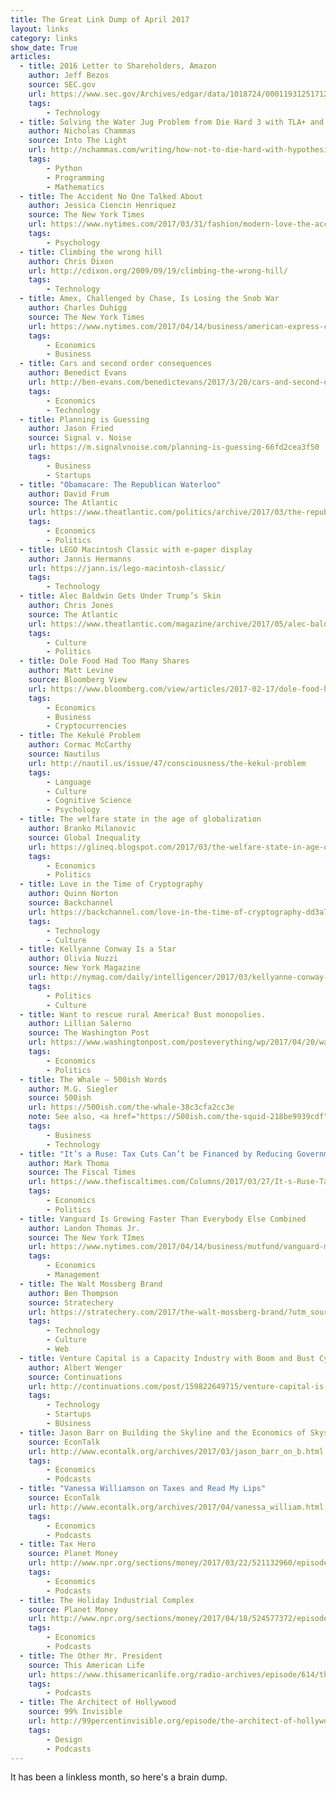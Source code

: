 ```yaml
---
title: The Great Link Dump of April 2017
layout: links
category: links
show_date: True
articles:
  - title: 2016 Letter to Shareholders, Amazon
    author: Jeff Bezos
    source: SEC.gov
    url: https://www.sec.gov/Archives/edgar/data/1018724/000119312517120198/d373368dex991.htm
    tags:
        - Technology
  - title: Solving the Water Jug Problem from Die Hard 3 with TLA+ and Hypothesis
    author: Nicholas Chammas
    source: Into The Light
    url: http://nchammas.com/writing/how-not-to-die-hard-with-hypothesis
    tags:
        - Python
        - Programming
        - Mathematics
  - title: The Accident No One Talked About
    author: Jessica Ciencin Henriquez
    source: The New York Times
    url: https://www.nytimes.com/2017/03/31/fashion/modern-love-the-accident-no-one-talked-about.html
    tags:
        - Psychology
  - title: Climbing the wrong hill
    author: Chris Dixon
    url: http://cdixon.org/2009/09/19/climbing-the-wrong-hill/
    tags:
        - Technology
  - title: Amex, Challenged by Chase, Is Losing the Snob War
    author: Charles Duhigg
    source: The New York Times
    url: https://www.nytimes.com/2017/04/14/business/american-express-chase-sapphire-reserve.html
    tags:
        - Economics
        - Business
  - title: Cars and second order consequences
    author: Benedict Evans
    url: http://ben-evans.com/benedictevans/2017/3/20/cars-and-second-order-consequences
    tags:
        - Economics
        - Technology
  - title: Planning is Guessing
    author: Jason Fried
    source: Signal v. Noise
    url: https://m.signalvnoise.com/planning-is-guessing-66fd2cea3f50
    tags:
        - Business
        - Startups
  - title: "Obamacare: The Republican Waterloo"
    author: David Frum
    source: The Atlantic
    url: https://www.theatlantic.com/politics/archive/2017/03/the-republican-waterloo/520833/
    tags:
        - Economics
        - Politics
  - title: LEGO Macintosh Classic with e‑paper display
    author: Jannis Hermanns
    url: https://jann.is/lego-macintosh-classic/
    tags:
        - Technology
  - title: Alec Baldwin Gets Under Trump’s Skin
    author: Chris Jones
    source: The Atlantic
    url: https://www.theatlantic.com/magazine/archive/2017/05/alec-baldwin-gets-under-trumps-skin/521433
    tags:
        - Culture
        - Politics
  - title: Dole Food Had Too Many Shares
    author: Matt Levine
    source: Bloomberg View
    url: https://www.bloomberg.com/view/articles/2017-02-17/dole-food-had-too-many-shares
    tags:
        - Economics
        - Business
        - Cryptocurrencies
  - title: The Kekulé Problem
    author: Cormac McCarthy
    source: Nautilus
    url: http://nautil.us/issue/47/consciousness/the-kekul-problem
    tags:
        - Language
        - Culture
        - Cognitive Science
        - Psychology
  - title: The welfare state in the age of globalization
    author: Branko Milanovic
    source: Global Inequality
    url: https://glineq.blogspot.com/2017/03/the-welfare-state-in-age-of.html
    tags:
        - Economics
        - Politics
  - title: Love in the Time of Cryptography
    author: Quinn Norton
    source: Backchannel
    url: https://backchannel.com/love-in-the-time-of-cryptography-dd3a74193ffb
    tags:
        - Technology
        - Culture
  - title: Kellyanne Conway Is a Star
    author: Olivia Nuzzi
    source: New York Magazine
    url: http://nymag.com/daily/intelligencer/2017/03/kellyanne-conway-trumps-first-lady.html
    tags:
        - Politics
        - Culture
  - title: Want to rescue rural America? Bust monopolies.
    author: Lillian Salerno
    source: The Washington Post
    url: https://www.washingtonpost.com/posteverything/wp/2017/04/20/want-to-rescue-rural-america-bust-monopolies/
    tags:
        - Economics
        - Politics
  - title: The Whale – 500ish Words
    author: M.G. Siegler
    source: 500ish
    url: https://500ish.com/the-whale-38c3cfa2cc3e
    note: See also, <a href="https://500ish.com/the-squid-218be9939cdf">The Squid</a>.
    tags:
        - Business
        - Technology
  - title: "It’s a Ruse: Tax Cuts Can’t be Financed by Reducing Government Waste"
    author: Mark Thoma
    source: The Fiscal Times
    url: https://www.thefiscaltimes.com/Columns/2017/03/27/It-s-Ruse-Tax-Cuts-Can-t-be-Financed-Reducing-Government-Waste
    tags:
        - Economics
        - Politics
  - title: Vanguard Is Growing Faster Than Everybody Else Combined
    author: Landon Thomas Jr.
    source: The New York TImes
    url: https://www.nytimes.com/2017/04/14/business/mutfund/vanguard-mutual-index-funds-growth.html
    tags:
        - Economics
        - Management
  - title: The Walt Mossberg Brand
    author: Ben Thompson
    source: Stratechery
    url: https://stratechery.com/2017/the-walt-mossberg-brand/?utm_source=feedly&utm_medium=webfeeds
    tags:
        - Technology
        - Culture
        - Web
  - title: Venture Capital is a Capacity Industry with Boom and Bust Cycles
    author: Albert Wenger
    source: Continuations
    url: http://continuations.com/post/159822649715/venture-capital-is-a-capacity-industry-with-boom
    tags:
        - Technology
        - Startups
        - BUsiness
  - title: Jason Barr on Building the Skyline and the Economics of Skyscrapers
    source: EconTalk
    url: http://www.econtalk.org/archives/2017/03/jason_barr_on_b.html
    tags:
        - Economics
        - Podcasts
  - title: "Vanessa Williamson on Taxes and Read My Lips"
    source: EconTalk
    url: http://www.econtalk.org/archives/2017/04/vanessa_william.html
    tags:
        - Economics
        - Podcasts
  - title: Tax Hero
    source: Planet Money
    url: http://www.npr.org/sections/money/2017/03/22/521132960/episode-760-tax-hero
    tags:
        - Economics
        - Podcasts
  - title: The Holiday Industrial Complex
    source: Planet Money
    url: http://www.npr.org/sections/money/2017/04/18/524577372/episode-765-the-holiday-industrial-complex
    tags:
        - Economics
        - Podcasts
  - title: The Other Mr. President
    source: This American Life
    url: https://www.thisamericanlife.org/radio-archives/episode/614/the-other-mr-president
    tags:
        - Podcasts
  - title: The Architect of Hollywood
    source: 99% Invisible
    url: http://99percentinvisible.org/episode/the-architect-of-hollywood/
    tags:
        - Design
        - Podcasts
---
```

It has been a linkless month, so here's a brain dump.